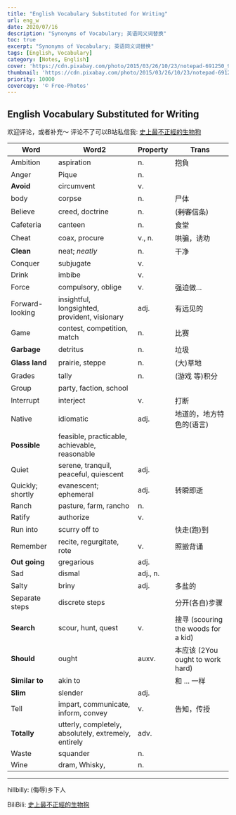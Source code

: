 ```yaml
---
title: "English Vocabulary Substituted for Writing"
url: eng_w
date: 2020/07/16
description: "Synonyms of Vocabulary; 英语同义词替换"
toc: true
excerpt: "Synonyms of Vocabulary; 英语同义词替换"
tags: [English, Vocabulary]
category: [Notes, English]
cover: 'https://cdn.pixabay.com/photo/2015/03/26/10/23/notepad-691250_960_720.jpg'
thumbnail: 'https://cdn.pixabay.com/photo/2015/03/26/10/23/notepad-691250_960_720.jpg'
priority: 10000
covercopy: '© Free-Photos'
---
```

## English Vocabulary Substituted for Writing

欢迎评论，或者补充～
评论不了可以B站私信我: [史上最不正經的生物狗](https://space.bilibili.com/393056819)


|Word|Word2|Property|Trans|
|--|--|--|-----|
|Ambition|aspiration|n.|抱負|
|Anger|Pique|n.||
|**Avoid**| circumvent|v.||
|body|corpse|n.|尸体|2
|Believe|creed, doctrine|n.| (<s>刺客</s>信条)
|Cafeteria|canteen|n.|食堂|
|Cheat|coax, procure|v., n.|哄骗，诱劝|
|**Clean**|neat; *neatly*|n.|干净|
|Conquer|subjugate|v.||
|Drink|imbibe|v.||
|Force|compulsory, oblige|v.|强迫做...|
|Forward-looking|insightful, longsighted, provident, visionary|adj.|有远见的|
|Game|contest, competition, match|n.|比赛|
|**Garbage**|detritus|n.|垃圾|
|**Glass land**|prairie, steppe|n.|(大)草地|
|Grades|tally|n.|(游戏 等)积分|
|Group|party, faction, school|||
|Interrupt|interject|v.|打断|
|Native|idiomatic|adj.|地道的，地方特色的(语言)|
|**Possible**|feasible, practicable, achievable, reasonable|||
|Quiet|serene, tranquil, peaceful, quiescent| adj.||
|Quickly; shortly|evanescent; ephemeral|adj.|转瞬即逝|
|Ranch|pasture, farm, rancho|n.||
|Ratify|authorize|v.||
|Run into|scurry off to||快走(跑)到|
|Remember|recite, regurgitate, rote|v.|照搬背诵|
|**Out going**|gregarious|adj.||
|Sad|dismal| adj., n.||
|Salty|briny|adj.|多盐的|
|Separate steps|discrete steps||分开(各自)步骤|
|**Search**|scour, hunt, quest|v.|搜寻 (scouring the woods for a kid)|
|**Should**|ought|auxv.|本应该 (2You ought to work hard)|
|**Similar to**|akin to||和 ... 一样|
|**Slim**|slender|adj.||
|Tell|impart, communicate, inform, convey|v.|告知，传授|
|**Totally**| utterly, completely, absolutely, extremely, entirely|adv.||
|Waste|squander|n.||
|Wine|dram, Whisky, |n.||

---
hillbilly: (侮辱)乡下人



BiliBili: [史上最不正經的生物狗](https://space.bilibili.com/393056819)
